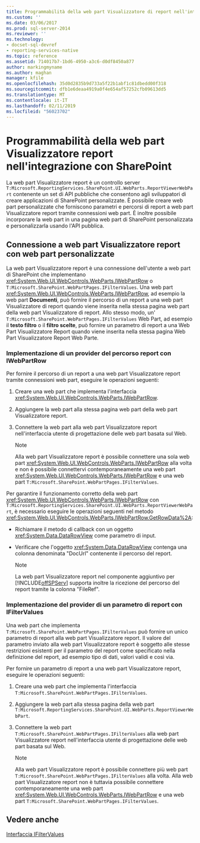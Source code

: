 ```yaml
---
title: Programmabilità della web part Visualizzatore di report nell'integrazione con SharePoint | Microsoft Docs
ms.custom: ''
ms.date: 03/06/2017
ms.prod: sql-server-2014
ms.reviewer: ''
ms.technology:
- docset-sql-devref
- reporting-services-native
ms.topic: reference
ms.assetid: 714017b7-1bd6-4950-a3c6-d0df8450a877
author: markingmyname
ms.author: maghan
manager: kfile
ms.openlocfilehash: 35d0d2835b9d733a5f22b1abf1c81dbedd00f318
ms.sourcegitcommit: dfb1e6deaa4919a0f4e654af57252cfb09613dd5
ms.translationtype: MT
ms.contentlocale: it-IT
ms.lasthandoff: 02/11/2019
ms.locfileid: "56023702"
---
```

# <a name="report-viewer-web-part-programmability-in-sharepoint-integration"></a>Programmabilità della web part Visualizzatore report nell'integrazione con SharePoint
  La web part Visualizzatore report è un controllo server `T:Microsoft.ReportingServices.SharePoint.UI.WebParts.ReportViewerWebPart` contenente un set di API pubbliche che consentono agli sviluppatori di creare applicazioni di SharePoint personalizzate. È possibile creare web part personalizzate che forniscono parametri e percorsi di report a web part Visualizzatore report tramite connessioni web part. È inoltre possibile incorporare la web part in una pagina web part di SharePoint personalizzata e personalizzarla usando l'API pubblica.  
  
## <a name="connecting-to-report-viewer-web-part-with-custom-web-parts"></a>Connessione a web part Visualizzatore report con web part personalizzate  
 La web part Visualizzatore report è una connessione dell'utente a web part di SharePoint che implementano <xref:System.Web.UI.WebControls.WebParts.IWebPartRow> o `T:Microsoft.SharePoint.WebPartPages.IFilterValues`. Una web part <xref:System.Web.UI.WebControls.WebParts.IWebPartRow>, ad esempio la web part **Documenti**, può fornire il percorso di un report a una web part Visualizzatore di report quando viene inserita nella stessa pagina web part della web part Visualizzatore di report. Allo stesso modo, un' `T:Microsoft.SharePoint.WebPartPages.IFilterValues` Web Part, ad esempio il **testo filtro** o il **filtro scelte**, può fornire un parametro di report a una Web Part Visualizzatore Report quando viene inserita nella stessa pagina Web Part Visualizzatore Report Web Parte.  
  
### <a name="implementing-a-report-path-provider-with-iwebpartrow"></a>Implementazione di un provider del percorso report con IWebPartRow  
 Per fornire il percorso di un report a una web part Visualizzatore report tramite connessioni web part, eseguire le operazioni seguenti:  
  
1.  Creare una web part che implementa l'interfaccia <xref:System.Web.UI.WebControls.WebParts.IWebPartRow>.  
  
2.  Aggiungere la web part alla stessa pagina web part della web part Visualizzatore report.  
  
3.  Connettere la web part alla web part Visualizzatore report nell'interfaccia utente di progettazione delle web part basata sul Web.  
  
    > [!NOTE]  
    >  Alla web part Visualizzatore report è possibile connettere una sola web part <xref:System.Web.UI.WebControls.WebParts.IWebPartRow> alla volta e non è possibile connettervi contemporaneamente una web part <xref:System.Web.UI.WebControls.WebParts.IWebPartRow> e una web part `T:Microsoft.SharePoint.WebPartPages.IFilterValues`.  
  
 Per garantire il funzionamento corretto della web part <xref:System.Web.UI.WebControls.WebParts.IWebPartRow> con `T:Microsoft.ReportingServices.SharePoint.UI.WebParts.ReportViewerWebPart`, è necessario eseguire le operazioni seguenti nel metodo <xref:System.Web.UI.WebControls.WebParts.IWebPartRow.GetRowData%2A>:  
  
-   Richiamare il metodo di callback con un oggetto <xref:System.Data.DataRowView> come parametro di input.  
  
-   Verificare che l'oggetto <xref:System.Data.DataRowView> contenga una colonna denominata "DocUrl" contenente il percorso del report.  
  
    > [!NOTE]  
    >  La web part Visualizzatore report nel componente aggiuntivo per [!INCLUDE[offSPServ](../includes/offspserv-md.md)] supporta inoltre la ricezione del percorso del report tramite la colonna "FileRef".  
  
### <a name="implementing-a-report-parameter-provider-with-ifiltervalues"></a>Implementazione del provider di un parametro di report con IFilterValues  
 Una web part che implementa `T:Microsoft.SharePoint.WebPartPages.IFilterValues` può fornire un unico parametro di report alla web part Visualizzatore report. Il valore del parametro inviato alla web part Visualizzatore report è soggetto alle stesse restrizioni esistenti per il parametro del report come specificato nella definizione del report, ad esempio tipo di dati, valori validi e così via.  
  
 Per fornire un parametro di report a una web part Visualizzatore report, eseguire le operazioni seguenti:  
  
1.  Creare una web part che implementa l'interfaccia `T:Microsoft.SharePoint.WebPartPages.IFilterValues`.  
  
2.  Aggiungere la web part alla stessa pagina della web part `T:Microsoft.ReportingServices.SharePoint.UI.WebParts.ReportViewerWebPart`.  
  
3.  Connettere la web part `T:Microsoft.SharePoint.WebPartPages.IFilterValues` alla web part Visualizzatore report nell'interfaccia utente di progettazione delle web part basata sul Web.  
  
    > [!NOTE]  
    >  Alla web part Visualizzatore report è possibile connettere più web part `T:Microsoft.SharePoint.WebPartPages.IFilterValues` alla volta. Alla web part Visualizzatore report non è tuttavia possibile connettere contemporaneamente una web part <xref:System.Web.UI.WebControls.WebParts.IWebPartRow> e una web part `T:Microsoft.SharePoint.WebPartPages.IFilterValues`.  
  
## <a name="see-also"></a>Vedere anche  
 [Interfaccia IFilterValues](https://msdn.microsoft.com/library/office/microsoft.sharepoint.webpartpages.ifiltervalues\(v=office.15\).aspx)  
  
  
